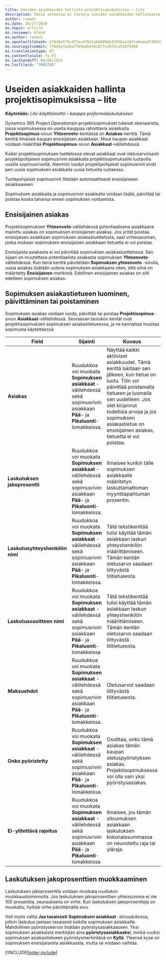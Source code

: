 ```yaml
---
title: Useiden asiakkaiden hallinta projektisopimuksissa – lite
description: Tässä aiheessa on tietoja useiden asiakkaiden hallinnasta projektisopimuksissa.
author: rumant
ms.date: 10/27/2020
ms.topic: article
ms.reviewer: kfend
ms.author: rumant
ms.openlocfilehash: b7010ef75cd71ecdf832abb889db4703baa18fce0adadf3893621c42002fcab9
ms.sourcegitcommit: 7f8d1e7a16af769adb43d1877c28fdce53975db8
ms.translationtype: HT
ms.contentlocale: fi-FI
ms.lasthandoff: 08/06/2021
ms.locfileid: "7001742"
---
```

# <a name="manage-multiple-customers-on-project-contracts---lite"></a>Useiden asiakkaiden hallinta projektisopimuksissa – lite

_**Käytetään:** Lite-käyttöönotto – kauppa proformalaskutukseen_

Dynamics 365 Project Operationsin projektisopimukset tukevat skenaariota, jossa sopimuksessa on useita kauppaa rahoittavia asiakkaita. **Projektisopimus**-sivun **Yhteenveto**-kentässä on **Asiakas**-kenttä. Tämä kenttä ilmaisee kaupan ensisijaisen asiakkaan. Muut kaupan asiakkaat voidaan määrittää **Projektisopimus**-sivun **Asiakkaat**-välilehdessä.

Kaikki projektisopimuksen luettelossa olevat asiakkaat ovat oletusarvoisesti projektipohjaisen sopimusrivin asiakkaita projektisopimukselle luotavilla uusilla sopimusriveillä. Aiemmin luodut projektipohjaiset sopimusrivit eivät peri uusia sopimuksen asiakkaita uusia tietueita luotaessa.

Tuotepohjaiset sopimusrivit liitetään automaattisesti ensisijaiseen asiakkaaseen.

Sopimuksen asiakkaita ja sopimusrivin asiakkaita voidaan lisätä, päivittää tai poistaa koska tahansa ennen sopimuksen voittamista.

## <a name="primary-customer"></a>Ensisijainen asiakas

Projektisopimuksen **Yhteenveto**-välilehdessä potentiaalisena asiakkaana mainittu asiakas on sopimuksen ensisijainen asiakas. Jos yrität poistaa ensisijaisen asiakkaan sopimuksen asiakasluettelosta, saat virhesanoman, jonka mukaan sopimuksen ensisijaisen asiakkaan tietuetta ei voi poistaa.

Ensisijaista asiakasta ei voi päivittää sopimuksen asiakasluettelossa. Sen sijaan on muutettava potentiaalista asiakasta sopimuksen **Yhteenveto**-välilehdessä. Kun tämä kenttä päivitetään **Sopimuksen yhteenveto** -sivulla, uusia asiakas lisätään uutena sopimuksen asiakkaana siten, että siinä on määritetty **Ensisijainen**-merkintä. Edellinen ensisijainen asiakas on silti edelleen sopimuksen asiakas.

## <a name="create-update-or-delete-a-contract-customer-record"></a>Sopimuksen asiakastietueen luominen, päivittäminen tai poistaminen

Sopimuksen asiakas voidaan luoda, päivittää tai poistaa **Projektisopimus**-sivun **Asiakkaat**-välilehdessä. Seuraavan taulukon kentät ovat projektisopimuksen sopimuksen asiakastietueessa, ja ne kannattaa muistaa sopimusta käytettäessä.

| Field | Sijainti | Kuvaus | Loppupään vaikutus |
| --- | --- | --- | --- |
| **Asiakas** | Ruudukkoa voi muokata **Sopimuksen asiakkaat** -välilehdessä sekä sopimusrivin asiakkaan **Pää**- ja **Pikaluonti**-lomakkeissa. | Näyttää kaikki aktiiviset asiakkuudet. Tämä kenttä lukitaan sen jälkeen, kun tietue on luotu. Tilin voi päivittää poistamalla tietueen ja luomalla sen uudelleen. Jos olet kirjannut todellisia arvoja ja jos sopimuksen asiakastietue on ensisijainen asiakas, tietuetta ei voi poistaa. | Sopimuksen asiakkaat kopioidaan sopimusrivin asiakkaina sopimusriviä luotaessa. |
| **Laskutuksen jakoprosentti** | Ruudukkoa voi muokata **Sopimuksen asiakkaat** -välilehdessä sekä sopimusrivin asiakkaan **Pää**- ja **Pikaluonti**-lomakkeissa. | Ilmaisee kunkin tälle sopimuksen asiakkaalle määritetyn laskuttamattoman myyntitapahtuman prosentin. | Kopioidaan uusille sopimusriveille ja uusien sopimusrivien projektinsopimusrivin asiakkaille. |
| **Laskutusyhteyshenkilön nimi** | Ruudukkoa voi muokata **Sopimuksen asiakkaat** -välilehdessä sekä sopimusrivin asiakkaan **Pää**- ja **Pikaluonti**-lomakkeissa. | Tätä tekstikenttää tulisi käyttää tämän asiakkaan laskun yhteyshenkilön määrittämiseen. Tämän kentän oletusarvo saadaan liittyvästä tilitietueesta. | Kopioidaan tälle asiakkaalle luodun laskun **Laskutusyhteyshenkilön nimi** -kenttään. |
| **Laskutusosoitteen nimi** | Ruudukkoa voi muokata **Sopimuksen asiakkaat** -välilehdessä sekä sopimusrivin asiakkaan **Pää**- ja **Pikaluonti**-lomakkeissa | Tätä tekstikenttää tulisi käyttää tämän asiakkaan laskun yhteyshenkilön määrittämiseen. Tämän kentän oletusarvo saadaan liittyvästä tilitietueesta. | Kopioidaan tälle asiakkaalle luodun laskun **Laskutusyhteyshenkilön nimi** -kenttään. |
| **Maksuehdot** | Ruudukkoa voi muokata **Sopimuksen asiakkaat** -välilehdessä sekä sopimusrivin asiakkaan **Pää**- ja **Pikaluonti**-lomakkeissa. | Oletusarvot saadaan liittyvästä tilitietueesta. | Kopioidaan tälle asiakkaalle luodun laskun **Laskutusyhteyshenkilön nimi** -kenttään. |
| **Onko pyöristetty** | Ruudukkoa voi muokata **Sopimuksen asiakkaat** -välilehdessä sekä sopimusrivin asiakkaan **Pää**- ja **Pikaluonti**-lomakkeissa. | Osoittaa, onko tämä asiakas tämän kaupan oletuspyöristyksen asiakas. Projektisopimuksessa voi olla vain yksi pyöristysasiakas. | Kun kustannusten ja laskuttamattoman myynnin määrän jako johtaa pyöristyseroon, kyseistä eroa käytetään tähän asiakkaaseen yhdistävässä todellisessa arvossa. |
| **Ei-ylitettävä rajoitus** | Ruudukkoa voi muokata **Sopimuksen asiakkaat** -välilehdessä sekä sopimusrivin asiakkaan **Pää**- ja **Pikaluonti**-lomakkeissa | Ilmaisee, jos tämän sitoumuksen asiakkaan laskutuksen kokonaissummassa on neuvoteltu raja tai yläraja. | Sopimuksen asiakastasolla määritetty **Ei-ylitettävä rajoitus** arvioidaan tähän sopimuksen asiakkaaseen viittaavassa **Laskuttamattoman myynnin todelliset arvot** -kohdassa. |

## <a name="edit-billing-split-percentages"></a>Laskutuksen jakoprosenttien muokkaaminen

Laskutuksen jakoprosenttia voidaan muokata ruudukon muokkaustoiminnolla. Jos laskutuksen jakoprosenttien yhteissumma ei ole 100 prosenttia, seurauksena on virhe. Kun laskutuksen jakoprosentteja on muokattu, hylkää virhe päivittämällä sivu.

Voit myös valita **Jaa tasaisesti** **Sopimuksen asiakkaat** -aliruudukossa, jolloin laskutus jaetaan tasaisesti kaikille sopimuksen asiakkaille. Mahdollinen pyöristyskerron lisätään pyöristysasiakkaaseen. Yksi sopimuksen asiakkaista merkitään aina **pyöristysasiakkaaksi**, minkä vuoksi sopimuksen asiakastietueen pyöristysmerkintänä on **Kyllä**. Yleensä kyse on sopimuksen ensisijaisesta asiakkaasta, mutta se voidaan vaihtaa.


[!INCLUDE[footer-include](../../includes/footer-banner.md)]